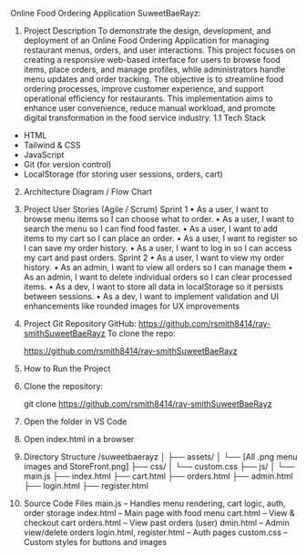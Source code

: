 Online Food Ordering Application SuweetBaeRayz: 
1. Project Description
To demonstrate the design, development, and deployment of an Online Food 
Ordering Application for managing restaurant menus, orders, and user 
interactions. This project focuses on creating a responsive web-based 
interface for users to browse food items, place orders, and manage profiles, 
while administrators handle menu updates and order tracking. The objective 
is to streamline food ordering processes, improve customer experience, and 
support operational efficiency for restaurants. This implementation aims to 
enhance user convenience, reduce manual workload, and promote digital 
transformation in the food service industry.
1.1 Tech Stack
- HTML
- Tailwind & CSS 
- JavaScript 
- Git (for version control)
- LocalStorage (for storing user sessions, orders, cart)
2. Architecture Diagram / Flow Chart
3. Project User Stories (Agile / Scrum)
Sprint 1
•	As a user, I want to browse menu items so I can choose what to order.
•	As a user, I want to search the menu so I can find food faster.
•	As a user, I want to add items to my cart so I can place an order.
•	As a user, I want to register so I can save my order history.
•	As a user, I want to log in so I can access my cart and past orders.
Sprint 2
•	As a user, I want to view my order history.
•	As an admin, I want to view all orders so I can manage them
•	As an admin, I want to delete individual orders so I can clear processed items.
•	As a dev, I want to store all data in localStorage so it persists between sessions.
•	As a dev, I want to implement validation and UI enhancements like rounded images for UX improvements
4. Project Git Repository
GitHub: https://github.com/rsmith8414/ray-smithSuweetBaeRayz
To clone the repo:

    https://github.com/rsmith8414/ray-smithSuweetBaeRayz

5. How to Run the Project
1. Clone the repository:

    git clone https://github.com/rsmith8414/ray-smithSuweetBaeRayz

2. Open the folder in VS Code
3. Open index.html in a browser
6. Directory Structure
/suweetbaerayz
│
├── assets/
│   └── [All .png menu images and StoreFront.png]
├── css/
│   └── custom.css
├── js/
│   └── main.js
├── index.html
├── cart.html
├── orders.html
├── admin.html
├── login.html
├── register.html

7. Source Code Files
main.js – Handles menu rendering, cart logic, auth, order storage
index.html – Main page with food menu
cart.html – View & checkout cart
orders.html – View past orders (user)
dmin.html – Admin view/delete orders
login.html, register.html – Auth pages
custom.css – Custom styles for buttons and images

